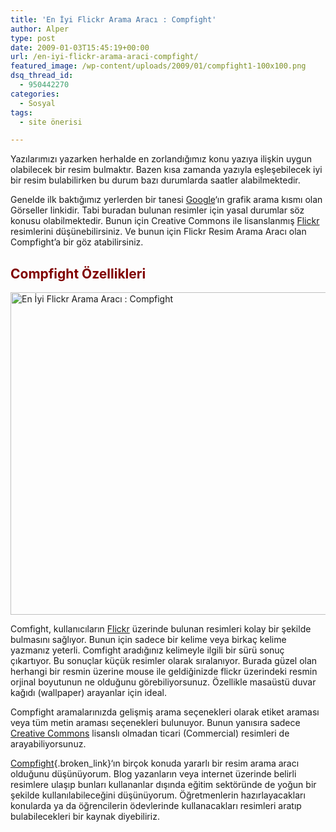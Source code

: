 ```yaml
---
title: 'En İyi Flickr Arama Aracı : Compfight'
author: Alper
type: post
date: 2009-01-03T15:45:19+00:00
url: /en-iyi-flickr-arama-araci-compfight/
featured_image: /wp-content/uploads/2009/01/compfight1-100x100.png
dsq_thread_id:
  - 950442270
categories:
  - Sosyal
tags:
  - site önerisi

---
```

Yazılarımızı yazarken herhalde en zorlandığımız konu yazıya ilişkin uygun olabilecek bir resim bulmaktır. Bazen kısa zamanda yazıyla eşleşebilecek iyi bir resim bulabilirken bu durum bazı durumlarda saatler alabilmektedir.

Genelde ilk baktığımız yerlerden bir tanesi [Google][1]&#8216;ın grafik arama kısmı olan Görseller linkidir. Tabi buradan bulunan resimler için yasal durumlar söz konusu olabilmektedir. Bunun için Creative Commons ile lisanslanmış [Flickr][2] resimlerini düşünebilirsiniz. Ve bunun için Flickr Resim Arama Aracı olan Compfight&#8217;a bir göz atabilirsiniz. <!--more-->

## <span style="color: #800000;">Compfight Özellikleri</span>

<img class="alignnone wp-image-16862 size-full" title="En İyi Flickr Arama Aracı : Compfight" src="https://www.murekkep.org/wp-content/uploads/2009/01/compfight1.png" alt="En İyi Flickr Arama Aracı : Compfight" width="900" height="516" srcset="https://www.murekkep.org/wp-content/uploads/2009/01/compfight1.png 900w, https://www.murekkep.org/wp-content/uploads/2009/01/compfight1-768x440.png 768w, https://www.murekkep.org/wp-content/uploads/2009/01/compfight1-400x229.png 400w, https://www.murekkep.org/wp-content/uploads/2009/01/compfight1-50x29.png 50w, https://www.murekkep.org/wp-content/uploads/2009/01/compfight1-125x72.png 125w, https://www.murekkep.org/wp-content/uploads/2009/01/compfight1-300x172.png 300w" sizes="(max-width: 900px) 100vw, 900px" /> 

Comfight, kullanıcıların [Flickr][2] üzerinde bulunan resimleri kolay bir şekilde bulmasını sağlıyor. Bunun için sadece bir kelime veya birkaç kelime yazmanız yeterli. Comfight aradığınız kelimeyle ilgili bir sürü sonuç çıkartıyor. Bu sonuçlar küçük resimler olarak sıralanıyor. Burada güzel olan herhangi bir resmin üzerine mouse ile geldiğinizde flickr üzerindeki resmin orjinal boyutunun ne olduğunu görebiliyorsunuz. Özellikle masaüstü duvar kağıdı (wallpaper) arayanlar için ideal.

Compfight aramalarınızda gelişmiş arama seçenekleri olarak etiket araması veya tüm metin araması seçenekleri bulunuyor. Bunun yanısıra sadece [Creative Commons][3] lisanslı olmadan ticari (Commercial) resimleri de arayabiliyorsunuz.

[Compfight][4]{.broken_link}&#8216;ın birçok konuda yararlı bir resim arama aracı olduğunu düşünüyorum. Blog yazanların veya internet üzerinde belirli resimlere ulaşıp bunları kullananlar dışında eğitim sektöründe de yoğun bir şekilde kullanılabileceğini düşünüyorum. Öğretmenlerin hazırlayacakları konularda ya da öğrencilerin ödevlerinde kullanacakları resimleri aratıp bulabilecekleri bir kaynak diyebiliriz.

 [1]: https://www.google.com.tr/
 [2]: https://www.flickr.com/
 [3]: https://creativecommons.org/licenses/by-nc-sa/3.0/
 [4]: https://compfight.com/